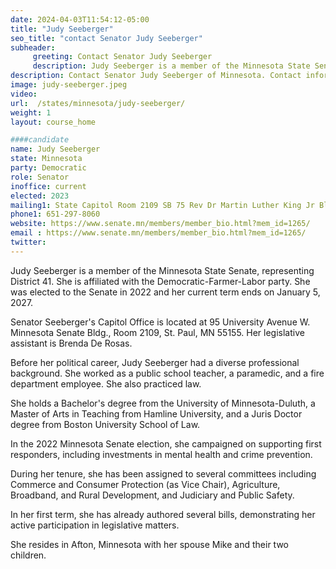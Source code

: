 ```yaml
---
date: 2024-04-03T11:54:12-05:00
title: "Judy Seeberger"
seo_title: "contact Senator Judy Seeberger"
subheader:
     greeting: Contact Senator Judy Seeberger
     description: Judy Seeberger is a member of the Minnesota State Senate, representing District 41. She is affiliated with the Democratic-Farmer-Labor party. She was elected to the Senate in 2022 and her current term ends on January 5, 2027.
description: Contact Senator Judy Seeberger of Minnesota. Contact information for Judy Seeberger includes email address, phone number, and mailing address.
image: judy-seeberger.jpeg
video:
url:  /states/minnesota/judy-seeberger/
weight: 1
layout: course_home

####candidate
name: Judy Seeberger
state: Minnesota
party: Democratic
role: Senator
inoffice: current
elected: 2023
mailing1: State Capitol Room 2109 SB 75 Rev Dr Martin Luther King Jr Blvd St. Paul, MN 55155-1606
phone1: 651-297-8060
website: https://www.senate.mn/members/member_bio.html?mem_id=1265/
email : https://www.senate.mn/members/member_bio.html?mem_id=1265/
twitter:
---
```


Judy Seeberger is a member of the Minnesota State Senate, representing District 41. She is affiliated with the Democratic-Farmer-Labor party. She was elected to the Senate in 2022 and her current term ends on January 5, 2027.

Senator Seeberger's Capitol Office is located at 95 University Avenue W. Minnesota Senate Bldg., Room 2109, St. Paul, MN 55155. Her legislative assistant is Brenda De Rosas.

Before her political career, Judy Seeberger had a diverse professional background. She worked as a public school teacher, a paramedic, and a fire department employee. She also practiced law.

She holds a Bachelor's degree from the University of Minnesota-Duluth, a Master of Arts in Teaching from Hamline University, and a Juris Doctor degree from Boston University School of Law.

In the 2022 Minnesota Senate election, she campaigned on supporting first responders, including investments in mental health and crime prevention.

During her tenure, she has been assigned to several committees including Commerce and Consumer Protection (as Vice Chair), Agriculture, Broadband, and Rural Development, and Judiciary and Public Safety.

In her first term, she has already authored several bills, demonstrating her active participation in legislative matters.

She resides in Afton, Minnesota with her spouse Mike and their two children.
